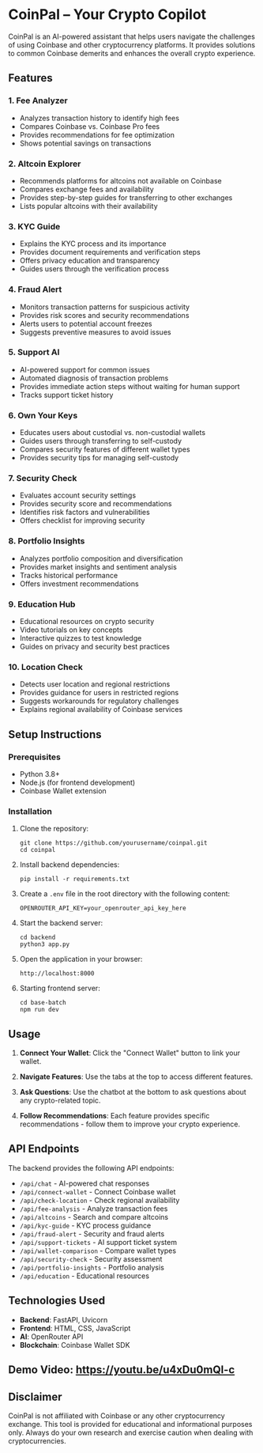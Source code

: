 # CoinPal – Your Crypto Copilot

CoinPal is an AI-powered assistant that helps users navigate the challenges of using Coinbase and other cryptocurrency platforms. It provides solutions to common Coinbase demerits and enhances the overall crypto experience.

## Features

### 1. Fee Analyzer
- Analyzes transaction history to identify high fees
- Compares Coinbase vs. Coinbase Pro fees
- Provides recommendations for fee optimization
- Shows potential savings on transactions

### 2. Altcoin Explorer
- Recommends platforms for altcoins not available on Coinbase
- Compares exchange fees and availability
- Provides step-by-step guides for transferring to other exchanges
- Lists popular altcoins with their availability

### 3. KYC Guide
- Explains the KYC process and its importance
- Provides document requirements and verification steps
- Offers privacy education and transparency
- Guides users through the verification process

### 4. Fraud Alert
- Monitors transaction patterns for suspicious activity
- Provides risk scores and security recommendations
- Alerts users to potential account freezes
- Suggests preventive measures to avoid issues

### 5. Support AI
- AI-powered support for common issues
- Automated diagnosis of transaction problems
- Provides immediate action steps without waiting for human support
- Tracks support ticket history

### 6. Own Your Keys
- Educates users about custodial vs. non-custodial wallets
- Guides users through transferring to self-custody
- Compares security features of different wallet types
- Provides security tips for managing self-custody

### 7. Security Check
- Evaluates account security settings
- Provides security score and recommendations
- Identifies risk factors and vulnerabilities
- Offers checklist for improving security

### 8. Portfolio Insights
- Analyzes portfolio composition and diversification
- Provides market insights and sentiment analysis
- Tracks historical performance
- Offers investment recommendations

### 9. Education Hub
- Educational resources on crypto security
- Video tutorials on key concepts
- Interactive quizzes to test knowledge
- Guides on privacy and security best practices

### 10. Location Check
- Detects user location and regional restrictions
- Provides guidance for users in restricted regions
- Suggests workarounds for regulatory challenges
- Explains regional availability of Coinbase services

## Setup Instructions

### Prerequisites
- Python 3.8+
- Node.js (for frontend development)
- Coinbase Wallet extension

### Installation

1. Clone the repository:
   ```
   git clone https://github.com/yourusername/coinpal.git
   cd coinpal
   ```

2. Install backend dependencies:
   ```
   pip install -r requirements.txt
   ```

3. Create a `.env` file in the root directory with the following content:
   ```
   OPENROUTER_API_KEY=your_openrouter_api_key_here
   ```

4. Start the backend server:
   ```
   cd backend
   python3 app.py
   ```

5. Open the application in your browser:
   ```
   http://localhost:8000
   ```
6. Starting frontend server:
   ```
   cd base-batch
   npm run dev
   ```

## Usage

1. **Connect Your Wallet**: Click the "Connect Wallet" button to link your wallet.

2. **Navigate Features**: Use the tabs at the top to access different features.

3. **Ask Questions**: Use the chatbot at the bottom to ask questions about any crypto-related topic.

4. **Follow Recommendations**: Each feature provides specific recommendations - follow them to improve your crypto experience.

## API Endpoints

The backend provides the following API endpoints:

- `/api/chat` - AI-powered chat responses
- `/api/connect-wallet` - Connect Coinbase wallet
- `/api/check-location` - Check regional availability
- `/api/fee-analysis` - Analyze transaction fees
- `/api/altcoins` - Search and compare altcoins
- `/api/kyc-guide` - KYC process guidance
- `/api/fraud-alert` - Security and fraud alerts
- `/api/support-tickets` - AI support ticket system
- `/api/wallet-comparison` - Compare wallet types
- `/api/security-check` - Security assessment
- `/api/portfolio-insights` - Portfolio analysis
- `/api/education` - Educational resources

## Technologies Used

- **Backend**: FastAPI, Uvicorn
- **Frontend**: HTML, CSS, JavaScript
- **AI**: OpenRouter API
- **Blockchain**: Coinbase Wallet SDK

## Demo Video: https://youtu.be/u4xDu0mQI-c

## Disclaimer

CoinPal is not affiliated with Coinbase or any other cryptocurrency exchange. This tool is provided for educational and informational purposes only. Always do your own research and exercise caution when dealing with cryptocurrencies. 
